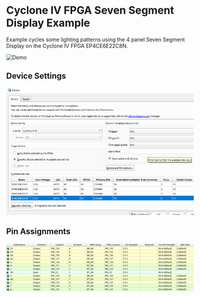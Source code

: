 # Cyclone IV FPGA Seven Segment Display Example

Example cycles some lighting patterns using the 4 panel Seven Segment Display on the Cyclone IV FPGA EP4CE6E22C8N.

![Demo](demo1.gif)

## Device Settings
![Device Settings](device.jpg)

## Pin Assignments

![Pin Assignments](pins.jpg)
